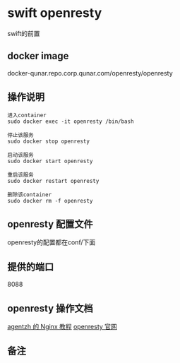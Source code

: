 # swift openresty

swift的前置

## docker image

docker-qunar.repo.corp.qunar.com/openresty/openresty

## 操作说明

```
进入container
sudo docker exec -it openresty /bin/bash

停止该服务
sudo docker stop openresty

启动该服务
sudo docker start openresty

重启该服务
sudo docker restart openresty

删除该container
sudo docker rm -f openresty
```

## openresty 配置文件
openresty的配置都在conf/下面

## 提供的端口

8088

## openresty 操作文档

[agentzh 的 Nginx 教程](https://openresty.org/download/agentzh-nginx-tutorials-zhcn.html)
[openresty 官网](https://openresty.org/cn/)

## 备注